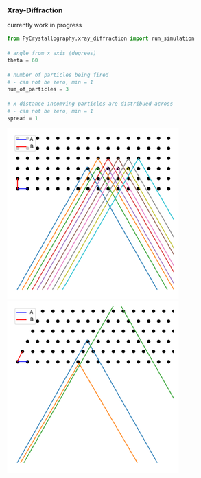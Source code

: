### Xray-Diffraction
currently work in progress

```py
from PyCrystallography.xray_diffraction import run_simulation

# angle from x axis (degrees)
theta = 60

# number of particles being fired
# - can not be zero, min = 1
num_of_particles = 3

# x distance incomving particles are distribued across
# - can not be zero, min = 1
spread = 1
```
<p float="middle">
  <img src="../PyCrystallography/Images/Xray-Diffraction.png" width="400" />
  <img src="../PyCrystallography/Images/Xray-Diffraction2.png" width="400" />
</p>
